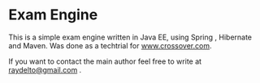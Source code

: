  # Exam Engine
 
 This is a simple exam engine written in Java EE, using Spring  , Hibernate and Maven.  Was done as a techtrial for www.crossover.com.
 
 If you want to contact the main author feel free to write at raydelto@gmail.com .
 